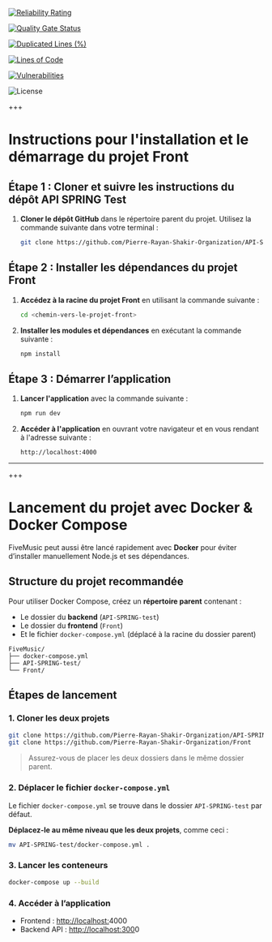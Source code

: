 [![Reliability Rating](https://sonarcloud.io/api/project_badges/measure?project=Pierre-Rayan-Shakir-Organization_Front&metric=reliability_rating)](https://sonarcloud.io/summary/new_code?id=Pierre-Rayan-Shakir-Organization_Front)

[![Quality Gate Status](https://sonarcloud.io/api/project_badges/measure?project=Pierre-Rayan-Shakir-Organization_Front&metric=alert_status)](https://sonarcloud.io/summary/new_code?id=Pierre-Rayan-Shakir-Organization_Front)

[![Duplicated Lines (%)](https://sonarcloud.io/api/project_badges/measure?project=Pierre-Rayan-Shakir-Organization_Front&metric=duplicated_lines_density)](https://sonarcloud.io/summary/new_code?id=Pierre-Rayan-Shakir-Organization_Front)

[![Lines of Code](https://sonarcloud.io/api/project_badges/measure?project=Pierre-Rayan-Shakir-Organization_Front&metric=ncloc)](https://sonarcloud.io/summary/new_code?id=Pierre-Rayan-Shakir-Organization_Front)

[![Vulnerabilities](https://sonarcloud.io/api/project_badges/measure?project=Pierre-Rayan-Shakir-Organization_Front&metric=vulnerabilities)](https://sonarcloud.io/summary/new_code?id=Pierre-Rayan-Shakir-Organization_Front)

![License](https://img.shields.io/badge/license-Apache%202.0-blue.svg)

+++
# Instructions pour l'installation et le démarrage du projet Front

## Étape 1 : Cloner et suivre les instructions du dépôt API SPRING Test

1. **Cloner le dépôt GitHub** dans le répertoire parent du projet. Utilisez la commande suivante dans votre terminal :

    ```bash
    git clone https://github.com/Pierre-Rayan-Shakir-Organization/API-SPRING-test
    ```

## Étape 2 : Installer les dépendances du projet Front

1. **Accédez à la racine du projet Front** en utilisant la commande suivante :

    ```bash
    cd <chemin-vers-le-projet-front>
    ```

2. **Installer les modules et dépendances** en exécutant la commande suivante :

    ```bash
    npm install
    ```

## Étape 3 : Démarrer l’application

1. **Lancer l'application** avec la commande suivante :

    ```bash
    npm run dev
    ```

2. **Accéder à l'application** en ouvrant votre navigateur et en vous rendant à l'adresse suivante :

    ```plaintext
    http://localhost:4000
    ```

---

+++

# Lancement du projet avec Docker & Docker Compose

FiveMusic peut aussi être lancé rapidement avec **Docker** pour éviter d’installer manuellement Node.js et ses dépendances.

## Structure du projet recommandée

Pour utiliser Docker Compose, créez un **répertoire parent** contenant :

- Le dossier du **backend** (`API-SPRING-test`)
- Le dossier du **frontend** (`Front`)
- Et le fichier `docker-compose.yml` (déplacé à la racine du dossier parent)

```
FiveMusic/
├── docker-compose.yml
├── API-SPRING-test/
└── Front/

```

## Étapes de lancement

### 1. Cloner les deux projets

```bash
git clone https://github.com/Pierre-Rayan-Shakir-Organization/API-SPRING-test
git clone https://github.com/Pierre-Rayan-Shakir-Organization/Front

```

> Assurez-vous de placer les deux dossiers dans le même dossier parent.
> 

### 2. Déplacer le fichier `docker-compose.yml`

Le fichier `docker-compose.yml` se trouve dans le dossier `API-SPRING-test` par défaut.

**Déplacez-le au même niveau que les deux projets**, comme ceci :

```bash
mv API-SPRING-test/docker-compose.yml .

```

### 3. Lancer les conteneurs

```bash
docker-compose up --build

```

### 4. Accéder à l’application

- Frontend : [http://localhost:](http://localhost:3000/)4000
- Backend API : [http://localhost:300](http://localhost:3001/)0

##

